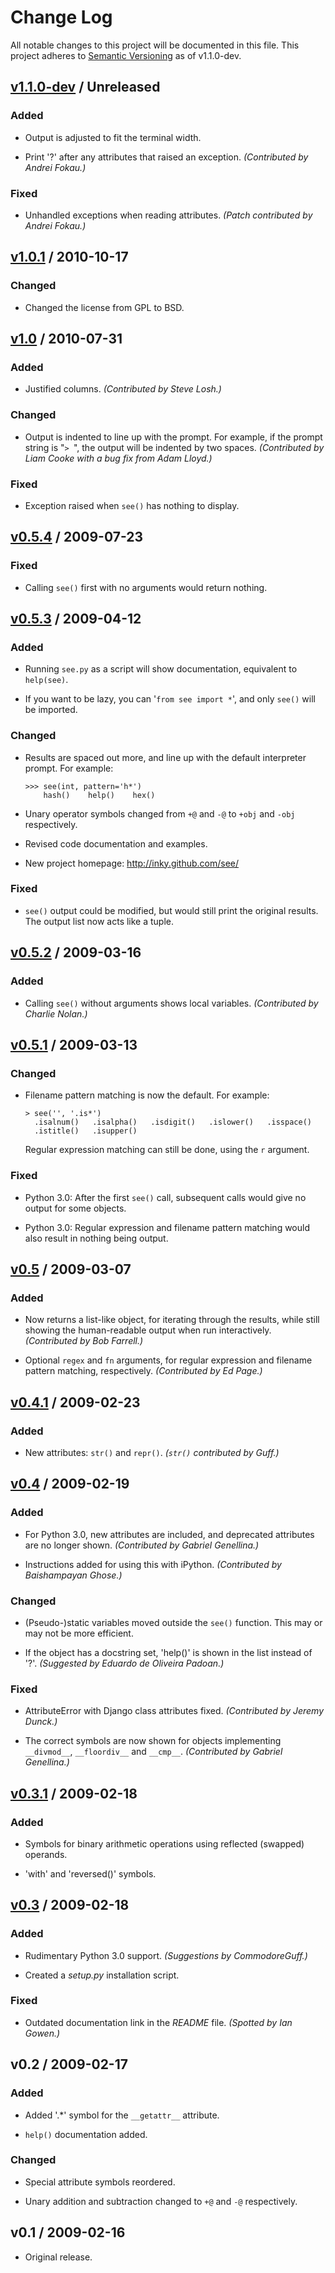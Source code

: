 Change Log
==========

All notable changes to this project will be documented in this file.
This project adheres to [Semantic Versioning][semver] as of v1.1.0-dev.


## [v1.1.0-dev][unreleased] / Unreleased

### Added

  * Output is adjusted to fit the terminal width.

  * Print '?' after any attributes that raised an exception.
    _(Contributed by Andrei Fokau.)_

### Fixed

  * Unhandled exceptions when reading attributes.
    _(Patch contributed by Andrei Fokau.)_


## [v1.0.1][] / 2010-10-17

### Changed

  * Changed the license from GPL to BSD.


## [v1.0][] / 2010-07-31

### Added

  * Justified columns.
    _(Contributed by Steve Losh.)_

### Changed

  * Output is indented to line up with the prompt. For example, if the prompt
    string is "<code>&gt;&nbsp;</code>", the output will be indented by two
    spaces. _(Contributed by Liam Cooke with a bug fix from Adam Lloyd.)_

### Fixed

  * Exception raised when `see()` has nothing to display.


## [v0.5.4][] / 2009-07-23

### Fixed

  * Calling `see()` first with no arguments would return nothing.


## [v0.5.3][] / 2009-04-12

### Added

  * Running `see.py` as a script will show documentation, equivalent
    to `help(see)`.

  * If you want to be lazy, you can '`from see import *`', and only `see()`
    will be imported.

### Changed

  * Results are spaced out more, and line up with the default interpreter prompt.
    For example:

        >>> see(int, pattern='h*')
            hash()    help()    hex()

  * Unary operator symbols changed from `+@` and `-@` to `+obj` and `-obj`
    respectively.

  * Revised code documentation and examples.

  * New project homepage: http://inky.github.com/see/

### Fixed

  * `see()` output could be modified, but would still print the original
    results. The output list now acts like a tuple.


## [v0.5.2][] / 2009-03-16

### Added

  * Calling `see()` without arguments shows local variables.
    _(Contributed by Charlie Nolan.)_


## [v0.5.1][] / 2009-03-13

### Changed

  * Filename pattern matching is now the default. For example:

        > see('', '.is*')
          .isalnum()   .isalpha()   .isdigit()   .islower()   .isspace()
          .istitle()   .isupper()

    Regular expression matching can still be done, using the `r` argument.

### Fixed

  * Python 3.0: After the first `see()` call, subsequent calls would give no
    output for some objects.

  * Python 3.0: Regular expression and filename pattern matching would also
    result in nothing being output.


## [v0.5][] / 2009-03-07

### Added

  * Now returns a list-like object, for iterating through the results, while
    still showing the human-readable output when run interactively.
    _(Contributed by Bob Farrell.)_

  * Optional `regex` and `fn` arguments, for regular expression and filename
    pattern matching, respectively.
    _(Contributed by Ed Page.)_


## [v0.4.1][] / 2009-02-23

### Added

  * New attributes: `str()` and `repr()`.
    _(`str()` contributed by Guff.)_


## [v0.4][] / 2009-02-19

### Added

  * For Python 3.0, new attributes are included, and deprecated attributes
    are no longer shown.
    _(Contributed by Gabriel Genellina.)_

  * Instructions added for using this with iPython.
    _(Contributed by Baishampayan Ghose.)_

### Changed

  * (Pseudo-)static variables moved outside the `see()` function.
    This may or may not be more efficient.

  * If the object has a docstring set, 'help()' is shown in the list
    instead of '?'.
    _(Suggested by Eduardo de Oliveira Padoan.)_

### Fixed

  * AttributeError with Django class attributes fixed.
    _(Contributed by Jeremy Dunck.)_

  * The correct symbols are now shown for objects implementing
    `__divmod__`, `__floordiv__` and `__cmp__`.
    _(Contributed by Gabriel Genellina.)_


## [v0.3.1][] / 2009-02-18

### Added

  * Symbols for binary arithmetic operations using reflected
    (swapped) operands.

  * 'with' and 'reversed()' symbols.


## [v0.3][] / 2009-02-18

### Added

  * Rudimentary Python 3.0 support.
    _(Suggestions by CommodoreGuff.)_

  * Created a _setup.py_ installation script.

### Fixed

  * Outdated documentation link in the _README_ file.
    _(Spotted by Ian Gowen.)_


## v0.2 / 2009-02-17

### Added

  * Added '.\*' symbol for the `__getattr__` attribute.

  * `help()` documentation added.

### Changed

  * Special attribute symbols reordered.

  * Unary addition and subtraction changed to `+@` and `-@` respectively.


## v0.1 / 2009-02-16

  * Original release.


[unreleased]: https://github.com/inky/see/compare/v1.0.1...HEAD
[v1.0.1]: https://github.com/inky/see/compare/v1.0-fixed...v1.0.1
[v1.0]: https://github.com/inky/see/compare/v0.5.4...v1.0-fixed
[v0.5.4]: https://github.com/inky/see/compare/v0.5.3...v0.5.4
[v0.5.3]: https://github.com/inky/see/compare/v0.5.2...v0.5.3
[v0.5.2]: https://github.com/inky/see/compare/v0.5.1...v0.5.2
[v0.5.1]: https://github.com/inky/see/compare/v0.5...v0.5.1
[v0.5]: https://github.com/inky/see/compare/v0.4.1...v0.5
[v0.4.1]: https://github.com/inky/see/compare/v0.4...v0.4.1
[v0.4]: https://github.com/inky/see/compare/v0.3.1...v0.4
[v0.3.1]: https://github.com/inky/see/compare/v0.3...v0.3.1
[v0.3]: https://github.com/inky/see/compare/v0.2...v0.3

[semver]: http://semver.org/
[keepachangelog]: http://keepachangelog.com/
